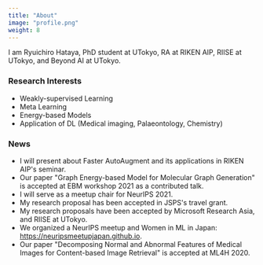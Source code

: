 ```yaml
---
title: "About"
image: "profile.png"
weight: 8
---
```


I am Ryuichiro Hataya, PhD student at UTokyo, RA at RIKEN AIP, RIISE at UTokyo, and Beyond AI at UTokyo.

### Research Interests

* Weakly-supervised Learning
* Meta Learning
* Energy-based Models
* Application of DL (Medical imaging, Palaeontology, Chemistry)

### News
 
* I will present about Faster AutoAugment and its applications in RIKEN AIP's seminar.
* Our paper "Graph Energy-based Model for Molecular Graph Generation" is accepted at EBM workshop 2021 as a contributed talk.
* I will serve as a meetup chair for NeurIPS 2021.
* My research proposal has been accepted in JSPS's travel grant.
* My research proposals have been accepted by Microsoft Research Asia, and RIISE at UTokyo.
* We organized a NeurIPS meetup and Women in ML in Japan: https://neuripsmeetupjapan.github.io.
* Our paper "Decomposing Normal and Abnormal Features of Medical Images for Content-based Image Retrieval" is accepted at ML4H 2020.